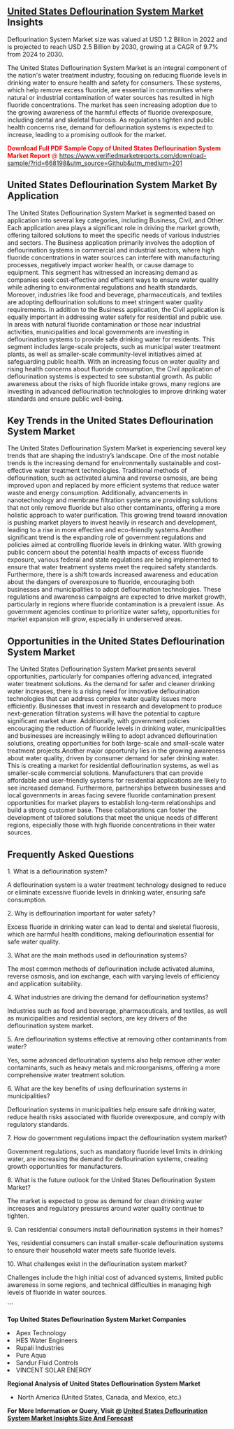 <h2><a href="https://www.verifiedmarketreports.com/download-sample/?rid=668198&amp;utm_source=Github&amp;utm_medium=201" target="_blank">United States Deflourination System Market</a> Insights</h2><p>Deflourination System Market size was valued at USD 1.2 Billion in 2022 and is projected to reach USD 2.5 Billion by 2030, growing at a CAGR of 9.7% from 2024 to 2030.</p><p><p>The United States Deflourination System Market is an integral component of the nation's water treatment industry, focusing on reducing fluoride levels in drinking water to ensure health and safety for consumers. These systems, which help remove excess fluoride, are essential in communities where natural or industrial contamination of water sources has resulted in high fluoride concentrations. The market has seen increasing adoption due to the growing awareness of the harmful effects of fluoride overexposure, including dental and skeletal fluorosis. As regulations tighten and public health concerns rise, demand for deflourination systems is expected to increase, leading to a promising outlook for the market. <p><span class=""><span style="color: #ff0000;"><strong>Download Full PDF Sample Copy of United States Deflourination System Market Report</strong> @ </span><a href="https://www.verifiedmarketreports.com/download-sample/?rid=668198&amp;utm_source=Github&amp;utm_medium=201" target="_blank">https://www.verifiedmarketreports.com/download-sample/?rid=668198&amp;utm_source=Github&amp;utm_medium=201</a></span></p></p><h2>United States Deflourination System Market By Application</h2><p>The United States Deflourination System Market is segmented based on application into several key categories, including Business, Civil, and Other. Each application area plays a significant role in driving the market growth, offering tailored solutions to meet the specific needs of various industries and sectors. The Business application primarily involves the adoption of deflourination systems in commercial and industrial sectors, where high fluoride concentrations in water sources can interfere with manufacturing processes, negatively impact worker health, or cause damage to equipment. This segment has witnessed an increasing demand as companies seek cost-effective and efficient ways to ensure water quality while adhering to environmental regulations and health standards. Moreover, industries like food and beverage, pharmaceuticals, and textiles are adopting deflourination solutions to meet stringent water quality requirements. In addition to the Business application, the Civil application is equally important in addressing water safety for residential and public use. In areas with natural fluoride contamination or those near industrial activities, municipalities and local governments are investing in deflourination systems to provide safe drinking water for residents. This segment includes large-scale projects, such as municipal water treatment plants, as well as smaller-scale community-level initiatives aimed at safeguarding public health. With an increasing focus on water quality and rising health concerns about fluoride consumption, the Civil application of deflourination systems is expected to see substantial growth. As public awareness about the risks of high fluoride intake grows, many regions are investing in advanced deflourination technologies to improve drinking water standards and ensure public well-being. <h2>Key Trends in the United States Deflourination System Market</h2><p>The United States Deflourination System Market is experiencing several key trends that are shaping the industry’s landscape. One of the most notable trends is the increasing demand for environmentally sustainable and cost-effective water treatment technologies. Traditional methods of deflourination, such as activated alumina and reverse osmosis, are being improved upon and replaced by more efficient systems that reduce water waste and energy consumption. Additionally, advancements in nanotechnology and membrane filtration systems are providing solutions that not only remove fluoride but also other contaminants, offering a more holistic approach to water purification. This growing trend toward innovation is pushing market players to invest heavily in research and development, leading to a rise in more effective and eco-friendly systems.Another significant trend is the expanding role of government regulations and policies aimed at controlling fluoride levels in drinking water. With growing public concern about the potential health impacts of excess fluoride exposure, various federal and state regulations are being implemented to ensure that water treatment systems meet the required safety standards. Furthermore, there is a shift towards increased awareness and education about the dangers of overexposure to fluoride, encouraging both businesses and municipalities to adopt deflourination technologies. These regulations and awareness campaigns are expected to drive market growth, particularly in regions where fluoride contamination is a prevalent issue. As government agencies continue to prioritize water safety, opportunities for market expansion will grow, especially in underserved areas.<h2>Opportunities in the United States Deflourination System Market</h2><p>The United States Deflourination System Market presents several opportunities, particularly for companies offering advanced, integrated water treatment solutions. As the demand for safer and cleaner drinking water increases, there is a rising need for innovative deflourination technologies that can address complex water quality issues more efficiently. Businesses that invest in research and development to produce next-generation filtration systems will have the potential to capture significant market share. Additionally, with government policies encouraging the reduction of fluoride levels in drinking water, municipalities and businesses are increasingly willing to adopt advanced deflourination solutions, creating opportunities for both large-scale and small-scale water treatment projects.Another major opportunity lies in the growing awareness about water quality, driven by consumer demand for safer drinking water. This is creating a market for residential deflourination systems, as well as smaller-scale commercial solutions. Manufacturers that can provide affordable and user-friendly systems for residential applications are likely to see increased demand. Furthermore, partnerships between businesses and local governments in areas facing severe fluoride contamination present opportunities for market players to establish long-term relationships and build a strong customer base. These collaborations can foster the development of tailored solutions that meet the unique needs of different regions, especially those with high fluoride concentrations in their water sources.<h2>Frequently Asked Questions</h2><p>1. What is a deflourination system?</p><p>A deflourination system is a water treatment technology designed to reduce or eliminate excessive fluoride levels in drinking water, ensuring safe consumption.</p><p>2. Why is deflourination important for water safety?</p><p>Excess fluoride in drinking water can lead to dental and skeletal fluorosis, which are harmful health conditions, making deflourination essential for safe water quality.</p><p>3. What are the main methods used in deflourination systems?</p><p>The most common methods of deflourination include activated alumina, reverse osmosis, and ion exchange, each with varying levels of efficiency and application suitability.</p><p>4. What industries are driving the demand for deflourination systems?</p><p>Industries such as food and beverage, pharmaceuticals, and textiles, as well as municipalities and residential sectors, are key drivers of the deflourination system market.</p><p>5. Are deflourination systems effective at removing other contaminants from water?</p><p>Yes, some advanced deflourination systems also help remove other water contaminants, such as heavy metals and microorganisms, offering a more comprehensive water treatment solution.</p><p>6. What are the key benefits of using deflourination systems in municipalities?</p><p>Deflourination systems in municipalities help ensure safe drinking water, reduce health risks associated with fluoride overexposure, and comply with regulatory standards.</p><p>7. How do government regulations impact the deflourination system market?</p><p>Government regulations, such as mandatory fluoride level limits in drinking water, are increasing the demand for deflourination systems, creating growth opportunities for manufacturers.</p><p>8. What is the future outlook for the United States Deflourination System Market?</p><p>The market is expected to grow as demand for clean drinking water increases and regulatory pressures around water quality continue to tighten.</p><p>9. Can residential consumers install deflourination systems in their homes?</p><p>Yes, residential consumers can install smaller-scale deflourination systems to ensure their household water meets safe fluoride levels.</p><p>10. What challenges exist in the deflourination system market?</p><p>Challenges include the high initial cost of advanced systems, limited public awareness in some regions, and technical difficulties in managing high levels of fluoride in water sources.</p>```</p><p><strong>Top United States Deflourination System Market Companies</strong></p><div data-test-id=""><p><li>Apex Technology</li><li> HES Water Engineers</li><li> Rupali Industries</li><li> Pure Aqua</li><li> Sandur Fluid Controls</li><li> VINCENT SOLAR ENERGY</li></p><div><strong>Regional Analysis of&nbsp;United States Deflourination System Market</strong></div><ul><li dir="ltr"><p dir="ltr">North America&nbsp;(United States, Canada, and Mexico, etc.)</p></li></ul><p><strong>For More Information or Query, Visit @&nbsp;</strong><strong><a href="https://www.verifiedmarketreports.com/product/deflourination-system-market/?utm_source=Github&amp;utm_medium=201" target="_blank">United States Deflourination System Market Insights Size And Forecast</a></strong></p></div>
